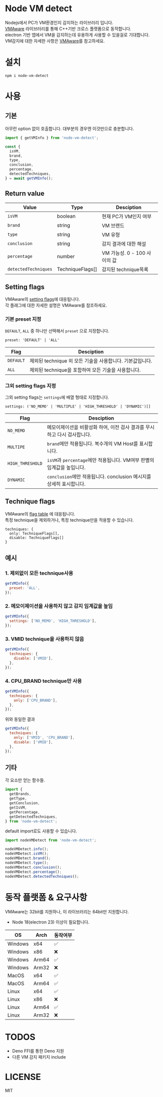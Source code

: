 # Node VM detect
Nodejs에서 PC가 VM환경인지 감지하는 라이브러리 입니다.  
[VMAware](https://github.com/kernelwernel/VMAware) 라이브러리를 통해 C++기반 크로스 플랫폼으로 동작합니다.  
electron 기반 앱에서 VM을 감지하는데 유용하게 사용할 수 있을걸로 기대합니다.  
VM감지에 대한 자세한 사항은 [VMAware](https://github.com/kernelwernel/VMAware)를 참고하세요.

# 설치
```
npm i node-vm-detect
```

# 사용
## 기본
아무런 option 없이 호출합니다. 대부분의 경우엔 이것만으로 충분합니다.
```js
import { getVMInfo } from 'node-vm-detect';

const {
  isVM,
  brand,
  type,
  conclusion,
  percentage,
  detectedTechniques,
} = await getVMInfo();
```
## Return value
| Value                | Type             | Desciption                   |
| -------------------- | ---------------- | ---------------------------- |
| `isVM`               | boolean          | 현재 PC가 VM인지 여부        |
| `brand`              | string           | VM 브랜드                    |
| `type`               | string           | VM 유형                      |
| `conclusion`         | string           | 감지 결과에 대한 해설        |
| `percentage`         | number           | VM 가능성. 0 - 100 사이의 값 |
| `detectedTechniques` | TechniqueFlags[] | 감지된 technique목록         |

## Setting flags
VMAware의 [setting flags](https://github.com/kernelwernel/VMAware/wiki/Documentation#setting-flags)에 대응됩니다.  
각 플래그에 대한 자세한 설명은 VMAware를 참조하세요.

### 기본 preset 지정
`DEFAULT`, `ALL` 중 하나만 선택해서 `preset` 으로 지정합니다.  
```
preset: 'DEFAULT' | 'ALL'
```

| Flag      | Desciption                                                |
| --------- | --------------------------------------------------------- |
| `DEFAULT` | 제외된 technique 외 모든 기술을 사용합니다. 기본값입니다. |
| `ALL`     | 제외된 technique을 포함하여 모든 기술을 사용합니다.       |

### 그외 setting flags 지정
그외 setting flags는 `settings`에 배열 형태로 지정합니다.
```
settings: ('NO_MEMO' | 'MULTIPLE' | 'HIGH_THRESHOLD' | 'DYNAMIC')[]
```

| Flag             | Desciption                                                               |
| ---------------- | ------------------------------------------------------------------------ |
| `NO_MEMO`        | 메모이제이션을 비활성화 하여, 이전 검사 결과를 무시하고 다시 검사합니다. |
| `MULTIPE`        | `brand`에만 적용됩니다. 복수개의 VM Host를 표시합니다.                   |
| `HIGH_THRESHOLD` | `isVM`과 `percentage`에만 적용됩니다. VM여부 판별의 임계값을 높입니다.   |
| `DYNAMIC`        | `conclusion`에만 적용됩니다. conclusion 메시지를 상세히 표시합니다.      |

## Technique flags
VMAware의 [flag table](https://github.com/kernelwernel/VMAware/wiki/Documentation#flag-table) 에 대응됩니다.  
특정 technique을 제외하거나, 특정 technique만을 적용할 수 있습니다.
```
techniques: {
  only: TechniqueFlags[],
  disable: TechniqueFlags[]
}
```

## 예시
### 1. 제외없이 모든 technique사용
```js
getVMInfo({
  preset: 'ALL',
});
```
### 2. 메모이제이션을 사용하지 않고 감지 임계값을 높임
```js
getVMInfo({
  settings: ['NO_MEMO', 'HIGH_THRESHOLD'],
});
```
### 3. VMID technique을 사용하지 않음
```js
getVMInfo({
  techniques: {
    disable: ['VMID'],
  },
});
```
### 4. CPU_BRAND technique만 사용
```js
getVMInfo({
  techniques: {
    only: ['CPU_BRAND'],
  },
});
```
위와 동일한 결과
```js
getVMInfo({
  techniques: {
    only: ['VMID', 'CPU_BRAND'],
    disable: ['VMID'],
  },
});
```

## 기타
각 요소만 얻는 함수들.
```js
import {
  getBrands,
  getType,
  getConclusion,
  getIsVM,
  getPercentage,
  getDetectedTechniques,
} from 'node-vm-detect';
```
default import로도 사용할 수 있습니다.
```js
import nodeVMDetect from 'node-vm-detect';

nodeVMDetect.info();
nodeVMDetect.isVM();
nodeVMDetect.brand();
nodeVMDetect.type();
nodeVMDetect.conclusion();
nodeVMDetect.percentage();
nodeVMDetect.detectedTechniques();
```

# 동작 플랫폼 & 요구사항
VMAware는 32bit를 지원하나, 이 라이브러리는 64bit만 지원합니다.  
* Node 18(electron 23) 이상이 필요합니다.

| OS      | Arch  | 동작여부 |
| ------- | ----- | -------- |
| Windows | x64   | ✅        |
| Windows | x86   | ❌        |
| Windows | Arm64 | ✅        |
| Windows | Arm32 | ❌        |
| MacOS   | x64   | ✅        |
| MacOS   | Arm64 | ✅        |
| Linux   | x64   | ✅        |
| Linux   | x86   | ❌        |
| Linux   | Arm64 | ✅        |
| Linux   | Arm32 | ❌        |

# TODOS
* Deno FFI를 통한 Deno 지원
* 다른 VM 감지 패키지 include

# LICENSE
MIT
